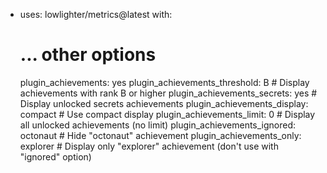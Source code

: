- uses: lowlighter/metrics@latest
  with:
    # ... other options
    plugin_achievements: yes
    plugin_achievements_threshold: B      # Display achievements with rank B or higher
    plugin_achievements_secrets: yes      # Display unlocked secrets achievements
    plugin_achievements_display: compact  # Use compact display
    plugin_achievements_limit: 0          # Display all unlocked achievements (no limit)
    plugin_achievements_ignored: octonaut # Hide "octonaut" achievement
    plugin_achievements_only: explorer    # Display only "explorer" achievement (don't use with "ignored" option)
